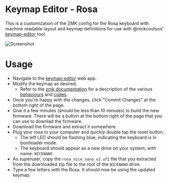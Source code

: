 # Keymap Editor - Rosa

This is a customization of the ZMK config for the Rosa keyboard with machine
readable layout and keymap definitions for use with @nickcoutsos' [keymap-editor](https://github.com/nickcoutsos/keymap-editor) tool.

![Screenshot](https://i.imgur.com/6Ny3WK8.png)

# Usage

* Navigate to the [keymap-editor](https://nickcoutsos.github.io/keymap-editor/) web app.
* Modify the keymap as desired.
  * Refer to the [zmk documentation](https://zmk.dev/docs) for a description of the various [behaviours](https://zmk.dev/docs/behaviors/key-press) and [codes](https://zmk.dev/docs/codes).
* Once you're happy with the changes, click "Commit Changes" at the bottom right of the page.
* Give it a few minutes (should be less than 10 minutes) to build the new firmware. There will be a button at the bottom right of the page that you can use to downlad the firmware.
* Download the firmware and extract it somewhere.
* Plug your rosa to your computer and quickly double tap the reset button.
  * The left LED should be flashing blue, indicating the keyboard is in bootloader mode.
  * The keyboard should appear as a new drive on your system, with name: `NICENANO`
* As superuser, copy the `rosa_nice_nano_v2.uf2` file that you extracted from the downloaded zip file to the root of the `NICENANO` drive.
* Type a few letters with the Rosa. It should now be using the updated keymap.
